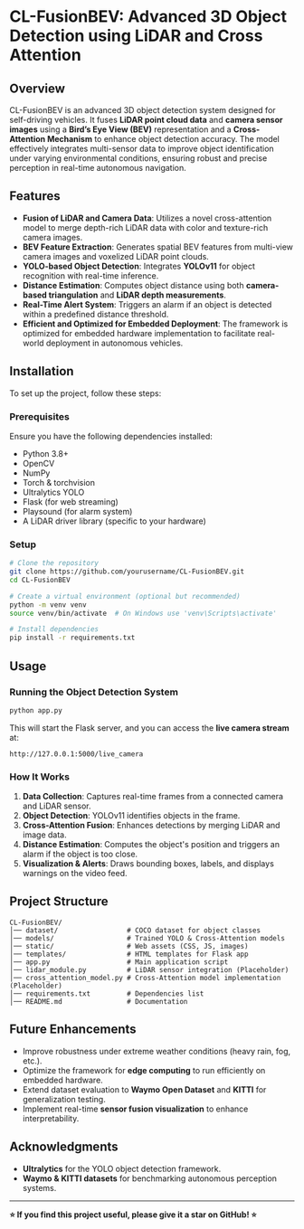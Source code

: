 # CL-FusionBEV: Advanced 3D Object Detection using LiDAR and Cross Attention

## Overview
CL-FusionBEV is an advanced 3D object detection system designed for self-driving vehicles. It fuses **LiDAR point cloud data** and **camera sensor images** using a **Bird’s Eye View (BEV)** representation and a **Cross-Attention Mechanism** to enhance object detection accuracy. The model effectively integrates multi-sensor data to improve object identification under varying environmental conditions, ensuring robust and precise perception in real-time autonomous navigation.

## Features
- **Fusion of LiDAR and Camera Data**: Utilizes a novel cross-attention model to merge depth-rich LiDAR data with color and texture-rich camera images.
- **BEV Feature Extraction**: Generates spatial BEV features from multi-view camera images and voxelized LiDAR point clouds.
- **YOLO-based Object Detection**: Integrates **YOLOv11** for object recognition with real-time inference.
- **Distance Estimation**: Computes object distance using both **camera-based triangulation** and **LiDAR depth measurements**.
- **Real-Time Alert System**: Triggers an alarm if an object is detected within a predefined distance threshold.
- **Efficient and Optimized for Embedded Deployment**: The framework is optimized for embedded hardware implementation to facilitate real-world deployment in autonomous vehicles.

## Installation
To set up the project, follow these steps:

### Prerequisites
Ensure you have the following dependencies installed:
- Python 3.8+
- OpenCV
- NumPy
- Torch & torchvision
- Ultralytics YOLO
- Flask (for web streaming)
- Playsound (for alarm system)
- A LiDAR driver library (specific to your hardware)

### Setup
```sh
# Clone the repository
git clone https://github.com/yourusername/CL-FusionBEV.git
cd CL-FusionBEV

# Create a virtual environment (optional but recommended)
python -m venv venv
source venv/bin/activate  # On Windows use 'venv\Scripts\activate'

# Install dependencies
pip install -r requirements.txt
```

## Usage
### Running the Object Detection System
```sh
python app.py
```
This will start the Flask server, and you can access the **live camera stream** at:
```
http://127.0.0.1:5000/live_camera
```

### How It Works
1. **Data Collection**: Captures real-time frames from a connected camera and LiDAR sensor.
2. **Object Detection**: YOLOv11 identifies objects in the frame.
3. **Cross-Attention Fusion**: Enhances detections by merging LiDAR and image data.
4. **Distance Estimation**: Computes the object's position and triggers an alarm if the object is too close.
5. **Visualization & Alerts**: Draws bounding boxes, labels, and displays warnings on the video feed.

## Project Structure
```
CL-FusionBEV/
│── dataset/                 # COCO dataset for object classes
│── models/                  # Trained YOLO & Cross-Attention models
│── static/                  # Web assets (CSS, JS, images)
│── templates/               # HTML templates for Flask app
│── app.py                   # Main application script
│── lidar_module.py          # LiDAR sensor integration (Placeholder)
│── cross_attention_model.py # Cross-Attention model implementation (Placeholder)
│── requirements.txt         # Dependencies list
│── README.md                # Documentation
```

## Future Enhancements
- Improve robustness under extreme weather conditions (heavy rain, fog, etc.).
- Optimize the framework for **edge computing** to run efficiently on embedded hardware.
- Extend dataset evaluation to **Waymo Open Dataset** and **KITTI** for generalization testing.
- Implement real-time **sensor fusion visualization** to enhance interpretability.

## Acknowledgments
- **Ultralytics** for the YOLO object detection framework.
- **Waymo & KITTI datasets** for benchmarking autonomous perception systems.

---
**⭐ If you find this project useful, please give it a star on GitHub! ⭐**



